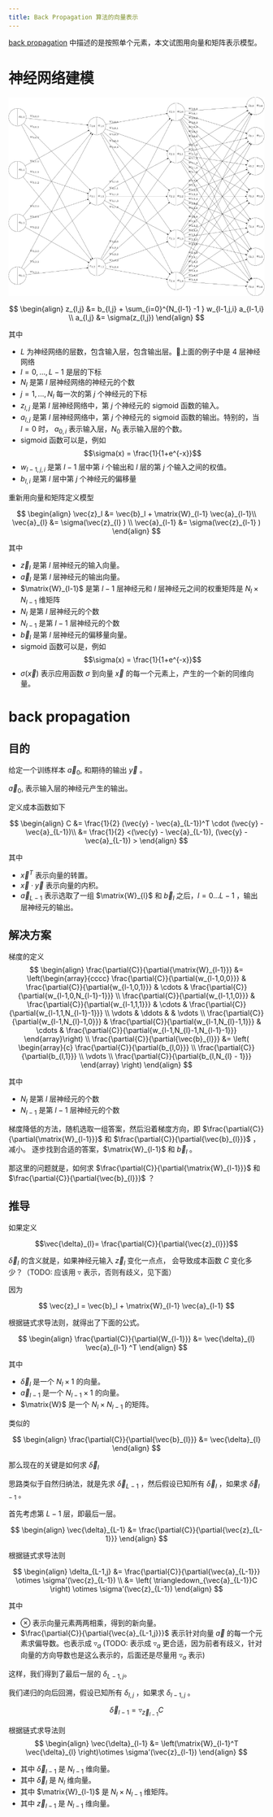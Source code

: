 ```yaml
---
title: Back Propagation 算法的向量表示
---
```


[back propagation](2017-03-05-backpropagation.html) 中描述的是按照单个元素，本文试图用向量和矩阵表示模型。

# 神经网络建模

![](./nueral-structure.png)

$$
\begin{align}
z_{l,j} &= b_{l,j} + \sum_{i=0}^{N_{l-1} -1 } w_{l-1,j,i} a_{l-1,i} \\
a_{l,j} &= \sigma(z_{l,j})
\end{align}
$$

其中

 - $L$ 为神经网络的层数，包含输入层，包含输出层。上面的例子中是 4 层神经网络
 - $l = 0,...,L-1$ 是层的下标
 - $N_{l}$ 是第 $l$ 层神经网络的神经元的个数
 - $j = 1, ..., N_{l}$ 每一次的第 $j$ 个神经元的下标
 - $z_{l,j}$ 是第 $l$ 层神经网络中，第 $j$ 个神经元的 sigmoid 函数的输入。
 - $a_{l,j}$ 是第 $l$ 层神经网络中，第 $j$ 个神经元的 sigmoid 函数的输出。特别的，当 $l=0$ 时， $a_{0,i}$ 表示输入层，$N_0$ 表示输入层的个数。
 - sigmoid 函数可以是，例如
    $$\sigma(x) = \frac{1}{1+e^{-x}}$$
 - $w_{l-1,j,i}$ 是第 $l-1$ 层中第 $i$ 个输出和 $l$ 层的第 $j$ 个输入之间的权值。
 - $b_{l,i}$ 是第 $l$ 层中第 $j$ 个神经元的偏移量

重新用向量和矩阵定义模型

$$
\begin{align}
\vec{z}_l &= \vec{b}_l + \matrix{W}_{l-1} \vec{a}_{l-1}\\
\vec{a}_{l} &= \sigma(\vec{z}_{l} ) \\
\vec{a}_{l-1} &= \sigma(\vec{z}_{l-1} )
\end{align}
$$

其中

 - $\vec{z}_l$ 是第 $l$ 层神经元的输入向量。
 - $\vec{a}_l$ 是第 $l$ 层神经元的输出向量。
 - $\matrix{W}_{l-1}$ 是第 $l-1$ 层神经元和 $l$ 层神经元之间的权重矩阵是 $N_{l} \times N_{l-1}$ 维矩阵
 - $N_{l}$ 是第 $l$ 层神经元的个数
 - $N_{l-1}$ 是第 $l-1$ 层神经元的个数
 - $\vec{b}_l$ 是第 $l$ 层神经元的偏移量向量。
 - sigmoid 函数可以是，例如
    $$\sigma(x) = \frac{1}{1+e^{-x}}$$
 - $\sigma({\vec{x}})$ 表示应用函数 $\sigma$ 到向量 $\vec{x}$ 的每一个元素上，产生的一个新的同维向量。


# back propagation

## 目的

给定一个训练样本 $\vec{a}_{0}$, 和期待的输出 $\vec{y}$ 。

$\vec{a}_{0}$, 表示输入层的神经元产生的输出。

定义成本函数如下

$$
\begin{align}
C &= \frac{1}{2} (\vec{y} - \vec{a}_{L-1})^T \cdot (\vec{y} - \vec{a}_{L-1})\\
  &= \frac{1}{2} <(\vec{y} - \vec{a}_{L-1}), (\vec{y} - \vec{a}_{L-1}) >
\end{align}
$$

其中

 - $\vec{x}^T$ 表示向量的转置。
 - $\vec{x} \cdot \vec{y}$ 表示向量的内积。
 - $\vec{a}_{L-1}$ 表示选取了一组 $\matrix{W}_{l}$ 和 $\vec{b}_l$ 之后，$l=0...L-1$ ，输出层神经元的输出。




## 解决方案

梯度的定义
$$
\begin{align}
\frac{\partial{C}}{\partial{\matrix{W}_{l-1}}} &=
\left(\begin{array}{cccc}
  \frac{\partial{C}}{\partial{w_{l-1,0,0}}} &
  \frac{\partial{C}}{\partial{w_{l-1,0,1}}} &
  \cdots &
  \frac{\partial{C}}{\partial{w_{l-1,0,N_{l-1}-1}}} \\
  \frac{\partial{C}}{\partial{w_{l-1,1,0}}} &
  \frac{\partial{C}}{\partial{w_{l-1,1,1}}} &
  \cdots &
  \frac{\partial{C}}{\partial{w_{l-1,1,N_{l-1}-1}}} \\
  \vdots &
  \ddots &
   &
  \vdots \\
  \frac{\partial{C}}{\partial{w_{l-1,N_{l}-1,0}}} &
  \frac{\partial{C}}{\partial{w_{l-1,N_{l}-1,1}}} &
  \cdots &
  \frac{\partial{C}}{\partial{w_{l-1,N_{l}-1,N_{l-1}-1}}}
\end{array}\right) \\
\frac{\partial{C}}{\partial{\vec{b}_{l}}} &=
 \left(
   \begin{array}{c}
   \frac{\partial{C}}{\partial{b_{l,0}}} \\
   \frac{\partial{C}}{\partial{b_{l,1}}} \\
     \vdots \\
     \frac{\partial{C}}{\partial{b_{l,N_{l} - 1}}}
   \end{array}
 \right)
\end{align}
$$

其中

  - $N_{l}$ 是第 $l$ 层神经元的个数
  - $N_{l-1}$ 是第 $l-1$ 层神经元的个数

梯度降低的方法，随机选取一组答案，然后沿着梯度方向，即
$\frac{\partial{C}}{\partial{\matrix{W}_{l-1}}}$ 和 $\frac{\partial{C}}{\partial{\vec{b}_{l}}}$ ，减小。
逐步找到合适的答案，$\matrix{W}_{l-1}$ 和 $\vec{b}_{l}$ 。

那这里的问题就是，如何求 $\frac{\partial{C}}{\partial{\matrix{W}_{l-1}}}$ 和 $\frac{\partial{C}}{\partial{\vec{b}_{l}}}$ ？


## 推导


如果定义

$$\vec{\delta}_{l}= \frac{\partial{C}}{\partial{\vec{z}_{l}}}$$

$\vec{\delta}_{l}$ 的含义就是，如果神经元输入 $\vec{z}_{l}$ 变化一点点，
会导致成本函数 $C$ 变化多少？（TODO: 应该用 $\triangledown$ 表示，否则有歧义，见下面）

因为

$$ \vec{z}_l = \vec{b}_l + \matrix{W}_{l-1} \vec{a}_{l-1} $$


根据链式求导法则，就得出了下面的公式。

$$
\begin{align}
\frac{\partial{C}}{\partial{W_{l-1}}}
   &= \vec{\delta}_{l}  \vec{a}_{l-1} ^T
\end{align}
$$

其中

 - $\vec{\delta}_{l}$ 是一个 $N_{l} \times 1$ 的向量。
 - $\vec{a}_{l-1}$ 是一个 $N_{l-1} \times 1$ 的向量。
 - $\matrix{W}$ 是一个 $N_{l} \times N_{l-1}$ 的矩阵。

类似的

$$
\begin{align}
\frac{\partial{C}}{\partial{\vec{b}_{l}}}
&= \vec{\delta}_{l}
\end{align}
$$


那么现在的关键是如何求 $\vec{\delta}_{l}$

思路类似于自然归纳法，就是先求 $\vec{\delta}_{L-1}$ ，然后假设已知所有 $\vec{\delta}_{l}$ ，如果求 $\vec{\delta}_{l-1}$ 。

首先考虑第 $L - 1$ 层，即最后一层。

$$
\begin{align}
\vec{\delta}_{L-1}
 &= \frac{\partial{C}}{\partial{\vec{z}_{L-1}}}
\end{align}
$$


根据链式求导法则

$$
\begin{align}
\delta_{L-1,j} &= \frac{\partial{C}}{\partial{\vec{a}_{L-1}}} \otimes
\sigma'(\vec{z}_{L-1}) \\
&= \left( \triangledown_{\vec{a}_{L-1}}C \right) \otimes \sigma'(\vec{z}_{L-1})
\end{align}
$$

其中

 - $\otimes$ 表示向量元素两两相乘，得到的新向量。
 - $\frac{\partial{C}}{\partial{\vec{a}_{L-1,j}}}$ 表示针对向量 $\vec{a}$ 的每一个元素求偏导数。也表示成 $\triangledown_a$ (TODO: 表示成 $\triangledown_a$ 更合适，因为前者有歧义，针对向量的方向导数也是这么表示的，后面还是尽量用 $\triangledown_a$ 表示)

这样，我们得到了最后一层的 $\delta_{L-1,j}$。


我们递归的向后回溯，假设已知所有 $\delta_{l,j}$ ，如果求 $\delta_{l-1,j}$ 。


$$\vec{\delta}_{l-1}= \triangledown_{\vec{z}_{l-1}}C$$

根据链式求导法则
$$
\begin{align}
\vec{\delta}_{l-1} &=
\left(\matrix{W}_{l-1}^T \vec{\delta}_{l} \right)\otimes \sigma'(\vec{z}_{l-1})
\end{align}
$$

 - 其中 $\vec{\delta}_{l-1}$ 是 $N_{l-1}$ 维向量。
 - 其中 $\vec{\delta}_{l}$ 是 $N_{l}$ 维向量。
 - 其中 $\matrix{W}_{l-1}$ 是 $N_{l} \times N_{l-1}$ 维矩阵。
 - 其中 $\vec{z}_{l-1}$ 是 $N_{l-1}$ 维向量。
